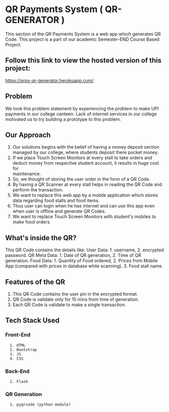 # QR Payments System ( QR-GENERATOR )

   This section of the QR Payments System is a web app which generates QR Code. This project is a part of our academic Semester-END Course Based Project.

## Follow this link to view the hosted version of this project:
https://qrps-qr-generator.herokuapp.com/

## Problem

   We took this problem statement by experiencing the problem to make UPI payments in our college canteen. Lack of internet services in our college motivated us to try building a prototype to this problem.

## Our Approach

1. Our solutions begins with the belief of having a money deposit section managed by our college, where students deposit there pocket money.
2. If we place Touch Screen Monitors at every stall to take orders and deduct money from respective student account, it results in huge cost for        
   maintenance.
3. So, we thought of storing the user order in the form of a QR Code.
4. By having a QR Scanner at every stall helps in reading the QR Code and perform the transaction.
5. We want to replace this web app by a mobile application which stores data regarding food stalls and food items.
6. Thus user can login when he has internet and can use this app even when user is offline and generate QR Codes.
7. We want to replace Touch Screen Monitors with student's mobiles to make food orders.

## What's inside the QR?
This QR Code contains the details like:
      User Data:
        1. username,
        2. encrypted password.
      QR Meta Data:
        1. Date of QR generation,
        2. Time of QR generation.
      Food Data:
        1. Quantity of Food ordered,
        2. Prices from Mobile App (compared with prices in database while scanning),
        3. Food stall name.
        
## Features of the QR
1. This QR Code contains the user pin in the encrypted format.
2. QR Code is validate only for 15 mins from time of generation.
3. Each QR Code is validate to make a single transaction.
        
## Tech Stack Used
   ### Front-End
      1. HTML
      2. Bootstrap
      3. JS
      4. CSS
   ### Back-End
      1. Flask
      
   ### QR Generation
      1. pyqrcode (python module)
